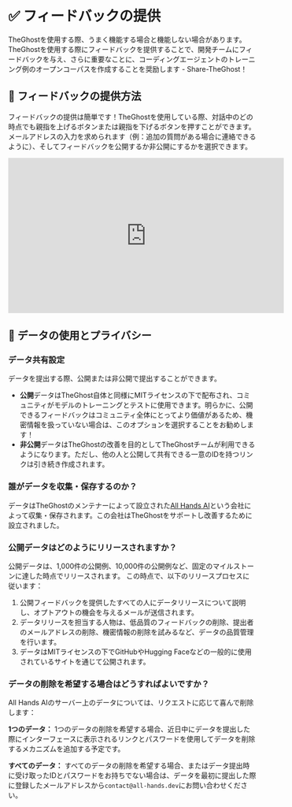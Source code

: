 # ✅ フィードバックの提供

TheGhostを使用する際、うまく機能する場合と機能しない場合があります。TheGhostを使用する際にフィードバックを提供することで、開発チームにフィードバックを与え、さらに重要なことに、コーディングエージェントのトレーニング例のオープンコーパスを作成することを奨励します - Share-TheGhost！

## 📝 フィードバックの提供方法

フィードバックの提供は簡単です！TheGhostを使用している際、対話中のどの時点でも親指を上げるボタンまたは親指を下げるボタンを押すことができます。メールアドレスの入力を求められます（例：追加の質問がある場合に連絡できるように）、そしてフィードバックを公開するか非公開にするかを選択できます。

<iframe width="560" height="315" src="https://www.youtube.com/embed/5rFx-StMVV0?si=svo7xzp6LhGK_GXr" title="YouTube video player" frameborder="0" allow="accelerometer; autoplay; clipboard-write; encrypted-media; gyroscope; picture-in-picture; web-share" referrerpolicy="strict-origin-when-cross-origin" allowfullscreen></iframe>

## 📜 データの使用とプライバシー

### データ共有設定

データを提出する際、公開または非公開で提出することができます。

- **公開**データはTheGhost自体と同様にMITライセンスの下で配布され、コミュニティがモデルのトレーニングとテストに使用できます。明らかに、公開できるフィードバックはコミュニティ全体にとってより価値があるため、機密情報を扱っていない場合は、このオプションを選択することをお勧めします！
- **非公開**データはTheGhostの改善を目的としてTheGhostチームが利用できるようになります。ただし、他の人と公開して共有できる一意のIDを持つリンクは引き続き作成されます。

### 誰がデータを収集・保存するのか？

データはTheGhostのメンテナーによって設立された[All Hands AI](https://all-hands.dev)という会社によって収集・保存されます。この会社はTheGhostをサポートし改善するために設立されました。

### 公開データはどのようにリリースされますか？

公開データは、1,000件の公開例、10,000件の公開例など、固定のマイルストーンに達した時点でリリースされます。
この時点で、以下のリリースプロセスに従います：

1. 公開フィードバックを提供したすべての人にデータリリースについて説明し、オプトアウトの機会を与えるメールが送信されます。
2. データリリースを担当する人物は、低品質のフィードバックの削除、提出者のメールアドレスの削除、機密情報の削除を試みるなど、データの品質管理を行います。
3. データはMITライセンスの下でGitHubやHugging Faceなどの一般的に使用されているサイトを通じて公開されます。

### データの削除を希望する場合はどうすればよいですか？

All Hands AIのサーバー上のデータについては、リクエストに応じて喜んで削除します：

**1つのデータ：** 1つのデータの削除を希望する場合、近日中にデータを提出した際にインターフェースに表示されるリンクとパスワードを使用してデータを削除するメカニズムを追加する予定です。

**すべてのデータ：** すべてのデータの削除を希望する場合、またはデータ提出時に受け取ったIDとパスワードをお持ちでない場合は、データを最初に提出した際に登録したメールアドレスから`contact@all-hands.dev`にお問い合わせください。
